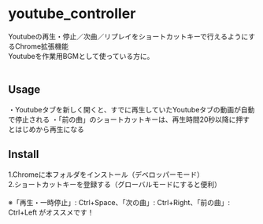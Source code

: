 youtube_controller
===

Youtubeの再生・停止／次曲／リプレイをショートカットキーで行えるようにするChrome拡張機能<br>
Youtubeを作業用BGMとして使っている方に。<br>
<br>

## Usage
・Youtubeタブを新しく開くと、すでに再生していたYoutubeタブの動画が自動で停止される
・「前の曲」のショートカットキーは、再生時間20秒以降に押すとはじめから再生になる

## Install
1.Chromeに本フォルダをインストール（デベロッパーモード）<br>
2.ショートカットキーを登録する（グローバルモードにすると便利）<br>
<br>
※「再生・一時停止」: Ctrl+Space、「次の曲」: Ctrl+Right、「前の曲」: Ctrl+Left がオススメです！<br>

